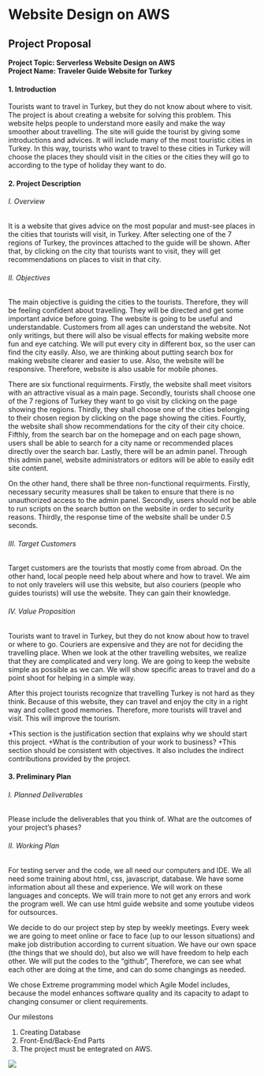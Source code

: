 # Website Design on AWS  
## Project Proposal
**<div>Project Topic: Serverless Website Design on AWS</div>**
**<div>Project Name: Traveler Guide Website for Turkey</div>**
#### 1. Introduction
Tourists want to travel in Turkey, but they do not know about where to visit. The project is about creating a website for solving this problem. This website helps people to understand more easily and make the way smoother about travelling. The site will guide the tourist by giving some introductions and advices. It will include many of the most touristic cities in Turkey. In this way, tourists who want to travel to these cities in Turkey will choose the places they should visit in the cities or the cities they will go to according to the type of holiday they want to do.
#### 2. Project Description
###### I. Overview
It is a website that gives advice on the most popular and must-see places in the cities that tourists will visit, in Turkey. After selecting one of the 7 regions of Turkey, the provinces attached to the guide will be shown. After that, by clicking on the city that tourists want to visit, they will get recommendations on places to visit in that city.
###### II. Objectives
The main objective is guiding the cities to the tourists. Therefore, they will be feeling confident about travelling. They will be directed and get some important advice before going.
The website is going to be useful and understandable. Customers from all ages can understand the website. Not only writings, but there will also be visual effects for making website more fun and eye catching.
We will put every city in different box, so the user can find the city easily. Also, we are thinking about putting search box for making website clearer and easier to use. 
Also, the website will be responsive. Therefore, website is also usable for mobile phones.
<p>There are six functional requirments. Firstly, the website shall meet visitors with an attractive visual as a main page. Secondly, tourists shall choose one of the 7 regions of Turkey they want to go visit by clicking on the page showing the regions. Thirdly, they shall choose one of the cities belonging to their chosen region by clicking on the page showing the cities. Fourtly, the website shall show recommendations for the city of their city choice. Fifthly, from the search bar on the homepage and on each page shown, users shall be able to search for a city name or recommended places directly over the search bar. Lastly, there will be an admin panel. Through this admin panel, website administrators or editors will be able to easily edit site content.</p>
<p>On the other hand, there shall be three non-functional requirments. Firstly, necessary security measures shall be taken to ensure that there is no unauthorized access to the admin panel. Secondly, users should not be able to run scripts on the search button on the website in order to security reasons. Thirdly, the response time of the website shall be under 0.5 seconds.</p>

###### III.	Target Customers

Target customers are the tourists that mostly come from abroad. On the other hand, local people need help about where and how to travel.
We aim to not only travelers will use this website, but also couriers (people who guides tourists) will use the website. They can gain their knowledge. 

###### IV.	Value Proposition

Tourists want to travel in Turkey, but they do not know about how to travel or where to go. Couriers are expensive and they are not for deciding the travelling place. When we look at the other travelling websites, we realize that they are complicated and very long. We are going to keep the website simple as possible as we can. We will show specific areas to travel and do a point shoot for helping in a simple way. 

After this project tourists recognize that travelling Turkey is not hard as they think.
Because of this website, they can travel and enjoy the city in a right way and collect good memories. Therefore, more tourists will travel and visit. This will improve the tourism.

+This section is the justification section that explains why we should start this project. 
+What is the contribution of your work to business? 
+This section should be consistent with objectives. It also includes the indirect contributions provided by the project. 

#### 3.	Preliminary Plan
###### I.	Planned Deliverables
Please include the deliverables that you think of. What are the outcomes of your project’s phases?
###### II.	Working Plan

For testing server and the code, we all need our computers and IDE. We all need some training about html, css, javascript, database. We have some information about all these and experience. We will work on these languages and concepts. We will train more to not get any errors and work the program well. We can use html guide website and some youtube videos for outsources.

We decide to do our project step by step by weekly meetings. Every week we are going to meet online or face to face (up to our lesson situations) and make job distribution according to current situation. We have our own space (the things that we should do), but also we will have freedom to help each other. We will put the codes to the “github”, Therefore, we can see what each other are doing at the time, and can do some changings as needed.

We chose Extreme programming model which Agile Model includes, because the model enhances software quality and its capacity to adapt to changing consumer or client requirements.

Our milestons

1) Creating Database
2) Front-End/Back-End Parts
3) The project must be entegrated on AWS.


![](https://www.costanavarino.com/wp-content/uploads/2021/09/homepage-969.jpg)
